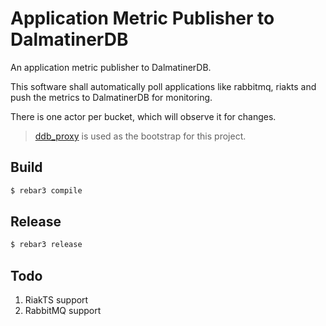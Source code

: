 # Application Metric Publisher to DalmatinerDB

An application metric publisher to DalmatinerDB.

This software shall automatically poll applications like
rabbitmq, riakts and push the metrics to DalmatinerDB
for monitoring.

There is one actor per bucket, which will observe it for
changes.

> [ddb_proxy](https://github.com/dalmatinerdb/ddb_proxy) is used
> as the bootstrap for this project.

Build
-----

```bash
$ rebar3 compile
```

Release
-------

```bash
$ rebar3 release
```

Todo
----

1. RiakTS support
2. RabbitMQ support
